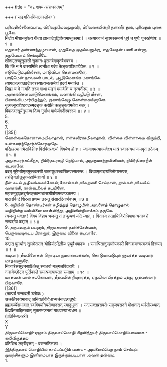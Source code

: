 +++
title = "०६ शक्य-संराधनत्वम्"

+++
( सङ्गतिमणिमालाश्लोकः )   

பரிவதிலீசனைப்பாடி, விரிவதுமேவலுறுவீர், பிரிவகையின்றி நன்னீர் தூய், புரிவதும் புகை பூவே.   
निर्दोष मीशानमुपेत्य गीत्वा ज्ञानादिवृद्धिश्रियमाप्तुकामाः ! । तत्त्यागवजं सुपयस्समर्प्य धूपं च पुष्पैः पुनरर्हणीयः ॥ १ ॥   
மதுவார் தண்ணந்துழாயான், முதுவேத முதல்வனுக்கு, எதுவேதன் பணி என்னா, ததுவேயாட் செய்யுமீடே.   
शीतामृतच्युत्तुलसी सुदाम्नः पुराणवेदादृतवैभवस्य ।   
किं किं न मे दास्यमिति त्वनीक्षा यदेष कैङ्कर्यविधाविवेकः ॥ २ ॥   
ஈடுமெடுப்புமிலீசன், மாடுவிடா தென்மனனே,   
பாடுமென் நாவலன் பாடல், ஆடுமெனங்க மணங்கே.   
त्यागग्रहत्यक्तहृदीश्वरस्यात्यजत्समीपं हृदयं ममास्ति ।   
जिह्वा च मे गायति तस्य गाथा मङ्गं ममावेशि च नृत्यतीदम् ॥ ३ ॥   
அணங்கெனவாடுமெனங்கம், வணங்கி வழிபடு மீசன்,   
பிணங்கியமார்பிதற்றும், குணங்கெழு கொள்கையினானே.   
नृत्यत्सुराविष्टवदस्मदङ्कं करोति कङ्ङ्कर्यमतीव नम्रम् ।   
विवादवत्सूर्यनुभाव्य दिव्य गुर्णाध वाधैर्जगदीश्वरस्य ॥। ४ ॥   
5.   
6.   
7.   
[[35]]  
கொள்கைகொளாமையிலாதான், எள்கலிராகமிலாதான். விள்கை விள்ளாமை விரும்பி, உள்கலர்ந்தோர்க்கோரமுதே.   
परिग्रहत्यागभिदाविहीनः विरक्तिरक्त्यो विषयेण होनः । स्वत्यागमत्यागमवेक्ष्य मात्रं स्वानन्यभाजाममृतं तदेकम् ॥ ५ ॥   
அமுதமரர்கட்கீந்த, நிமிர்தடராழி நெடுமால், அமுதுமாற்றவினியன், நிமிர்திரைநீள் கடலானே.   
ददत् सुरेभ्योमृतमुज्ज्वलश्री चक्रायुधस्त्वाश्रितवत्सलस्तः । दिव्यामृतादप्यतिभोग्यरूपस् तरङ्गितोत्तुङ्गमहाब्धिशायी ॥ ६ ॥   
நீள் கடல் சூழிலங்கைக்கோன்,தோள்கள் தலைதுணி செய்தான், தூல்கள் தலையில் வணங்கி, நாள்கடலைக் கடமினே.   
महासमुद्रावृतदुर्गलङ्कानाथांसशीर्षाश्रमखण्डकस्य ।   
पादारविन्दं शिरसा प्रणम्य तरन्तु संसारदिनार्णवधम् ॥ ७ ॥   
8. கழியின் தொண்டீர்கள் கழித்துத் தொழுமின் அவனைத் தொழுதால்   
வழிநின்ற வல்வினை மாள்வித்து, அழிவின்றியாக்கம் தருமே.   
त्यजन्तु भक्ताः ! विषयं विहाय भजन्तु तं तच्छ्रयणं यदि स्यात् । विनाश्य तत्प्राप्तिविरोधिपापान्यनश्वरों सम्पदमेष दद्यात् ॥ ८॥   
9. தருமவரும் பயனாய், திருமகளார் தனிக்கேள்வன்,   
பெருமையுடைய பிரானார், இருமை வினை கடிவாரே.   
10.   
दद्यात् पुमर्थान् सुलभेतरान् श्रोप्रियोऽद्वितीयः पृथुवैभवाढ्यः । समाश्रितानुग्रहणोपकारी विनाशयन्त्रस्मदघं द्विरूपम् ॥ ९ ॥   
கடிவார் தீயவினைகள் நொடியாருமளவைக்கண், கொடுயாவடுபுள்ளுயர்த்த வடிவார் மாதவணாரே.   
निजारिसंसूदनसाक्षिकेतू रमाधवो मङ्गलविग्रहश्रीः ।   
नाशयेच्छोटन पूर्तिकाले समाश्रयत्पापतत समग्राम् ॥ १० ॥   
மாதவன் பால் சடகோபன், தீதவமின்றியுரைத்த, ஏதுமிலாயிரத்துப் பத்து, ஓதவல்லார் பிறவாரே.   
[[36]]  
(तात्पर्य रत्नावली श्लोकः )   
अक्रीतैश्वर्यभावाद् अनियतविविधाभ्यर्चनादल्पतुष्टेः   
प्रह्वावर्ज्येशभावात् स्वविषयनियतेष्वादरात् स्वादुभूम्ना । पादासक्तप्रसवतेः सकृदपसदने मोक्षणाद् धर्मसौस्थ्यात्   
क्षिप्रक्षिप्ताहितत्वात् सुकरभज़नतां माधवस्याभ्यधत्त ॥   
(प्रतिबिम्बलहरी)   
X   
Y   
திருவாய்மொழி-ஏழாம் திருவாய்மொழி பிறவித்துயர் திருவாய்மொழிப்பாவகை - கலிவிருத்தம்   
प्रतिबिम्ब लहरीवृत्तम् – वसन्ततिलका ।   
இத்திருவாய் மொழியில் காட்டப்படும் பண்பு - அவனைப்பெற நாம் செய்யும் முயற்சிகளும் இனிமையாக இருக்கும்படியான அவன் தன்மை.   
1.   